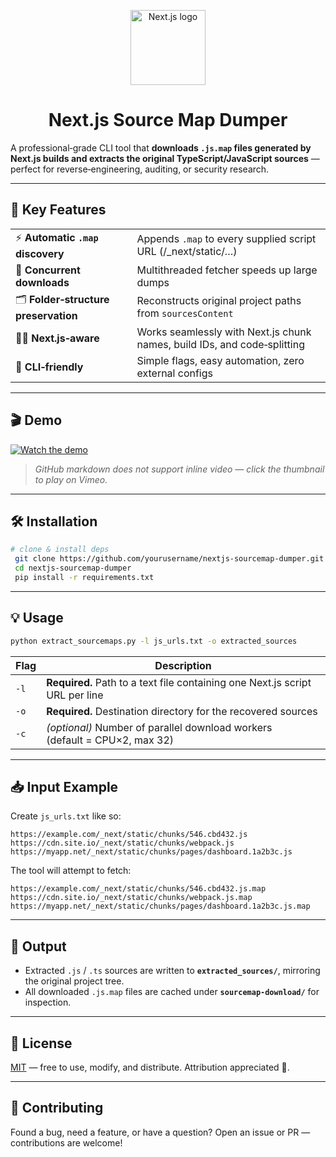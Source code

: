 <p align="center">
  <img src="https://raw.githubusercontent.com/vercel/vercel/main/packages/frameworks/logos/nextjs.svg" width="120" alt="Next.js logo" />
</p>

<h1 align="center">Next.js Source Map Dumper</h1>

A professional‑grade CLI tool that **downloads `.js.map` files generated by Next.js builds and extracts the original TypeScript/JavaScript sources** — perfect for reverse‑engineering, auditing, or security research.

---

## 🚀 Key Features

|                                      |                                                                          |
| ------------------------------------ | ------------------------------------------------------------------------ |
| ⚡ **Automatic `.map` discovery**     | Appends `.map` to every supplied script URL (/\_next/static/…)           |
| 🚄 **Concurrent downloads**          | Multithreaded fetcher speeds up large dumps                              |
| 🗂 **Folder‑structure preservation** | Reconstructs original project paths from `sourcesContent`                |
| 🧑‍💻 **Next.js‑aware**              | Works seamlessly with Next.js chunk names, build IDs, and code‑splitting |
| 🔌 **CLI‑friendly**                  | Simple flags, easy automation, zero external configs                     |

---

## 🎬 Demo

[![Watch the demo](https://i.vimeocdn.com/video/960805645-f3e53de96cbb9624a816cf73d5d36b038a5c3eb208c758b8d77c3f95f2833fd6-d_640)](https://vimeo.com/45830194)

> *GitHub markdown does not support inline video — click the thumbnail to play on Vimeo.*

---

## 🛠 Installation

```bash
# clone & install deps
 git clone https://github.com/yourusername/nextjs-sourcemap-dumper.git
 cd nextjs-sourcemap-dumper
 pip install -r requirements.txt
```

---

## 💡 Usage

```bash
python extract_sourcemaps.py -l js_urls.txt -o extracted_sources
```

| Flag | Description                                                                  |
| ---- | ---------------------------------------------------------------------------- |
| `-l` | **Required.** Path to a text file containing one Next.js script URL per line |
| `-o` | **Required.** Destination directory for the recovered sources                |
| `-c` | *(optional)* Number of parallel download workers (default = CPU×2, max 32)   |

---

## 📥 Input Example

Create `js_urls.txt` like so:

```
https://example.com/_next/static/chunks/546.cbd432.js
https://cdn.site.io/_next/static/chunks/webpack.js
https://myapp.net/_next/static/chunks/pages/dashboard.1a2b3c.js
```

The tool will attempt to fetch:

```
https://example.com/_next/static/chunks/546.cbd432.js.map
https://cdn.site.io/_next/static/chunks/webpack.js.map
https://myapp.net/_next/static/chunks/pages/dashboard.1a2b3c.js.map
```

---

## 📂 Output

* Extracted `.js` / `.ts` sources are written to **`extracted_sources/`**, mirroring the original project tree.
* All downloaded `.js.map` files are cached under **`sourcemap-download/`** for inspection.

---

## 📄 License

[MIT](LICENSE) — free to use, modify, and distribute. Attribution appreciated 🙏.

---

## 🤝 Contributing

Found a bug, need a feature, or have a question? Open an issue or PR — contributions are welcome!
